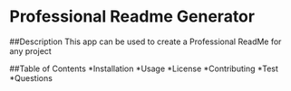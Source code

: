 # Professional Readme Generator

##Description
This app can be used to create a Professional ReadMe for any project

##Table of Contents
*Installation
*Usage
*License 
*Contributing
*Test
*Questions
